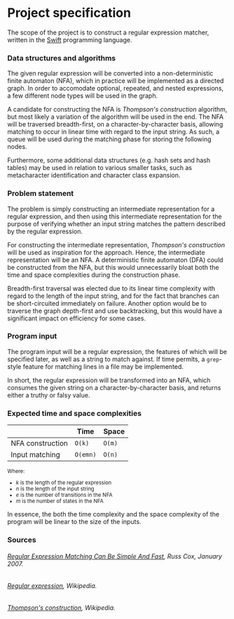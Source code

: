 # Project specification

The scope of the project is to construct a regular expression matcher, written in the [Swift](https://swift.org/) programming language.


### Data structures and algorithms

The given regular expression will be converted into a non-deterministic finite automaton (NFA), which in practice will be implemented as a directed graph. In order to accomodate optional, repeated, and nested expressions, a few different node types will be used in the graph.

A candidate for constructing the NFA is _Thompson's construction_ algorithm, but most likely a variation of the algorithm will be used in the end. The NFA will be traversed breadth-first, on a character-by-character basis, allowing matching to occur in linear time with regard to the input string. As such, a queue will be used during the matching phase for storing the following nodes.

Furthermore, some additional data structures (e.g. hash sets and hash tables) may be used in relation to various smaller tasks, such as metacharacter identification and character class expansion.


### Problem statement

The problem is simply constructing an intermediate representation for a regular expression, and then using this intermediate representation for the purpose of verifying whether an input string matches the pattern described by the regular expression.

For constructing the intermediate representation, _Thompson's construction_ will be used as inspiration for the approach. Hence, the intermediate representation will be an NFA. A deterministic finite automaton (DFA) could be constructed from the NFA, but this would unnecessarily bloat both the time and space complexities during the construction phase.

Breadth-first traversal was elected due to its linear time complexity with regard to the length of the input string, and for the fact that branches can be short-circuited immediately on failure. Another option would be to traverse the graph depth-first and use backtracking, but this would have a significant impact on efficiency for some cases.


### Program input

The program input will be a regular expression, the features of which will be specified later, as well as a string to match against. If time permits, a `grep`-style feature for matching lines in a file may be implemented.

In short, the regular expression will be transformed into an NFA, which consumes the given string on a character-by-character basis, and returns either a truthy or falsy value.


### Expected time and space complexities

|                  | Time     | Space      |
| ---------------- | -------- | ---------- |
| NFA construction | `O(k)`   | `O(m)`     |
| Input matching   | `O(emn)` | `O(n)`     |

<sup>
Where:

- _k_ is the length of the regular expression
- _n_ is the length of the input string
- _e_ is the number of transitions in the NFA
- _m_ is the number of states in the NFA

</sup>

In essence, the both the time complexity and the space complexity of the program will be linear to the size of the inputs.


### Sources

###### [_Regular Expression Matching Can Be Simple And Fast_](https://swtch.com/~rsc/regexp/regexp1.html), Russ Cox, January 2007.

###### [_Regular expression_](https://en.wikipedia.org/wiki/Regular_expression), Wikipedia.

###### [_Thompson's construction_](https://en.wikipedia.org/wiki/Thompson%27s_construction), Wikipedia.


